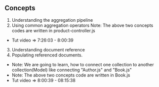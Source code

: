 ## Concepts
1. Understanding the aggregation pipeline
2. Using common aggregation operators
Note: The above two concepts codes are written in product-controller.js
- Tut video => 7:26:03 - 8:00:39

3. Understanding document reference
4. Populating referenced documents.
- Note: We are going to learn, how to connect one collection to another collection(Model) like connecting "Author.js" and "Book.js"
- Note: The above two concepts code are written in Book.js
- Tut video => 8:00:39 - 08:15:38